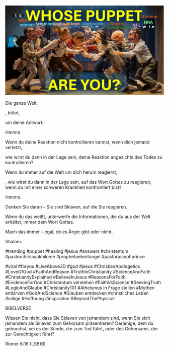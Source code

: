 ![Video cover image](../cover.jpg "cover photo")

Die ganze Welt,

, bittet,

um deine Antwort.

Hmmm.

Wenn du deine Reaktion nicht kontrollieren kannst, wenn dich jemand verletzt,

wie wirst du dann in der Lage sein, deine Reaktion angesichts des Todes zu kontrollieren?

Wenn du immer auf die Welt um dich herum reagierst,

, wie wirst du dann in der Lage sein, auf das Wort Gottes zu reagieren, wenn du mit einer schweren Krankheit konfrontiert bist?

Hmmm.

Denken Sie daran – Sie sind Sklaven, auf die Sie reagieren.

Wenn du das weißt, unterwerfe die Informationen, die du aus der Welt erhältst, immer dem Wort Gottes.

Mach das immer – egal, ob es Ärger gibt oder nicht.

Shalom.

#trending #puppet #healing #jesus #answers #christentum #pastorchrisoyakhilome #prophetuebertangel #pastorjosephprince

#viral #foryou #LiveAbove3D #god #jesus #ChristianApologetics #LoveOfGod #FaithAndReason #TruthInChristianity #ScienceAndFaith #ChristianityExplained #BelieveInJesus #ReasonsForFaith #EvidenceForGod #Christentum verstehen #FaithVsScience #SeekingTruth #LogicAndGlaube #Christianity101 #Atheismus in Frage stellen #Mythen entlarven #GodAndScience #Glauben entdecken #christliches Leben #selige #Hoffnung #inspiration #BeyondThePhysical

BIBELVERSE

Wissen Sie nicht, dass Sie Sklaven von jemandem sind, wenn Sie sich jemandem als Sklaven zum Gehorsam präsentieren? Derjenige, dem du gehorchst, sei es der Sünde, die zum Tod führt, oder des Gehorsams, der zur Gerechtigkeit führt?

Römer 6:16 (LSB)B)